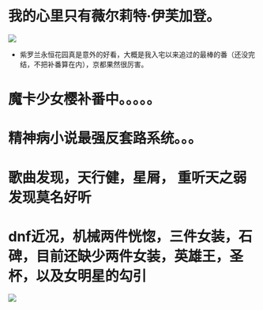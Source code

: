 # 我的心里只有薇尔莉特·伊芙加登。
![](http://img.diudou.com/file/dongman/news/2017-08-31/828912617622465e22e775e3c3d242f8.jpg)
- 紫罗兰永恒花园真是意外的好看，大概是我入宅以来追过的最棒的番（还没完结，不把补番算在内），京都果然很厉害。
# 魔卡少女樱补番中。。。。。
# 精神病小说最强反套路系统。。。
# 歌曲发现，天行健，星屑，  重听天之弱发现莫名好听
# dnf近况，机械两件恍惚，三件女装，石碑，目前还缺少两件女装，英雄王，圣杯，以及女明星的勾引
![](https://timgsa.baidu.com/timg?image&quality=80&size=b9999_10000&sec=1517406783092&di=cd43bf6c67d008cb9a3ad3758534ab11&imgtype=0&src=http%3A%2F%2Fpic.chinaz.com%2Fthumb%2F2017%2F0620%2F17062000045976682.jpg)

